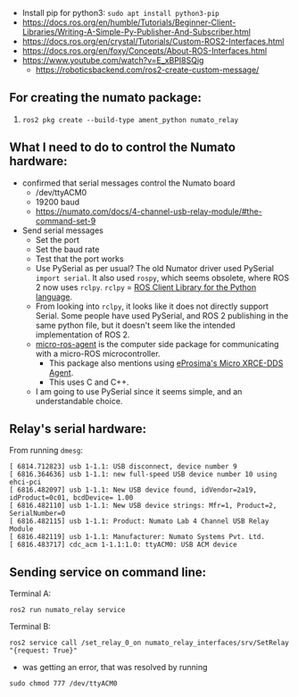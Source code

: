 - Install pip for python3: `sudo apt install python3-pip`
- https://docs.ros.org/en/humble/Tutorials/Beginner-Client-Libraries/Writing-A-Simple-Py-Publisher-And-Subscriber.html
- https://docs.ros.org/en/crystal/Tutorials/Custom-ROS2-Interfaces.html
- https://docs.ros.org/en/foxy/Concepts/About-ROS-Interfaces.html 
- https://www.youtube.com/watch?v=E_xBPI8SQig
	- https://roboticsbackend.com/ros2-create-custom-message/



## For creating the numato package:

1.  `ros2 pkg create --build-type ament_python numato_relay`

## What I need to do to control the Numato hardware:
-   confirmed that serial messages control the Numato board
    -   /dev/ttyACM0
    -   19200 baud
    -   https://numato.com/docs/4-channel-usb-relay-module/#the-command-set-9
-   Send serial messages
    -   Set the port
    -   Set the baud rate
    -   Test that the port works
    -   Use PySerial as per usual?
        The old Numator driver used PySerial `import serial`.
        It also used `rospy`, which seems obsolete, where ROS 2 now uses `rclpy`.
        `rclpy` = [ROS Client Library for the Python language](https://github.com/ros2/rclpy).
    -   From looking into `rclpy`, it looks like it does not directly support Serial.
        Some people have used PySerial, and ROS 2 publishing in the same python file, but it doesn't seem like the intended implementation of ROS 2.
    -   [micro-ros-agent](https://github.com/micro-ROS/micro-ROS-Agent) is the computer side package for communicating with a micro-ROS microcontroller.
        - This package also mentions using [eProsima's Micro XRCE-DDS Agent](https://github.com/eProsima/Micro-XRCE-DDS-Agent).
        - This uses C and C++.
    -   I am going to use PySerial since it seems simple, and an understandable choice.

## Relay's serial hardware:
From running `dmesg`:
```
[ 6814.712823] usb 1-1.1: USB disconnect, device number 9
[ 6816.364636] usb 1-1.1: new full-speed USB device number 10 using ehci-pci
[ 6816.482097] usb 1-1.1: New USB device found, idVendor=2a19, idProduct=0c01, bcdDevice= 1.00
[ 6816.482110] usb 1-1.1: New USB device strings: Mfr=1, Product=2, SerialNumber=0
[ 6816.482115] usb 1-1.1: Product: Numato Lab 4 Channel USB Relay Module
[ 6816.482119] usb 1-1.1: Manufacturer: Numato Systems Pvt. Ltd.
[ 6816.483717] cdc_acm 1-1.1:1.0: ttyACM0: USB ACM device
```

## Sending service on command line:
Terminal A:
```
ros2 run numato_relay service
```

Terminal B:
```
ros2 service call /set_relay_0_on numato_relay_interfaces/srv/SetRelay "{request: True}"
```

- was getting an error, that was resolved by running 
```
sudo chmod 777 /dev/ttyACM0
```